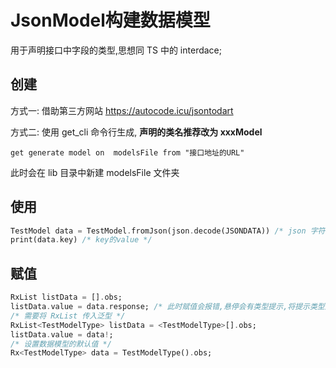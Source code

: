 # JsonModel构建数据模型

用于声明接口中字段的类型,思想同 TS 中的 interdace;

## 创建

方式一: 借助第三方网站 https://autocode.icu/jsontodart

方式二: 使用 get_cli 命令行生成, **声明的类名推荐改为 xxxModel**

```shell
get generate model on  modelsFile from "接口地址的URL" 
```

此时会在 lib 目录中新建 modelsFile 文件夹

## 使用

```dart
TestModel data = TestModel.fromJson(json.decode(JSONDATA)) /* json 字符串转 map*/
print(data.key) /* key的value */
```

## 赋值

```dart
RxList listData = [].obs;
listData.value = data.response; /* 此时赋值会报错,悬停会有类型提示,将提示类型放到 RxList 的泛型中 */
/* 需要将 RxList 传入泛型 */
RxList<TestModelType> listData = <TestModelType>[].obs;
listData.value = data!;
/* 设置数据模型的默认值 */
Rx<TestModelType> data = TestModelType().obs;
```



